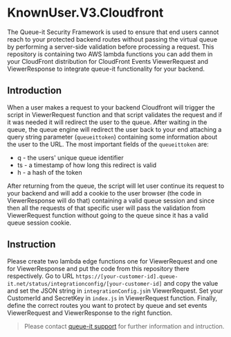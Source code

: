 # KnownUser.V3.Cloudfront
The Queue-it Security Framework is used to ensure that end users cannot reach to your protected backend routes without passing the virtual queue by performing a server-side validation before processing a request. This repository is containing two AWS lambda functions you can add them in your CloudFront distribution for CloudFront Events ViewerRequest and ViewerResponse to integrate queue-it functionality for your backend.

## Introduction
When a user makes a request to your backend Cloudfront will trigger the script in ViewerRequest function and that script validates the request and if it was needed it will redirect the user to the queue. After waiting in the queue, the queue engine will redirect the user back to your end attaching a query string parameter (`queueittoken`) containing some information about the user to the URL.
The most important fields of the `queueittoken` are:

- q - the users' unique queue identifier
- ts - a timestamp of how long this redirect is valid
- h - a hash of the token

After returning  from the queue, the script will let user continue its request to your backend and will add a cookie to the user browser (the code in ViewerResponse will do that) containing a valid queue session and since then all the requests of that specific user will pass the validation from ViewerRequest function without going to the queue since it has a valid queue session cookie.

## Instruction
Please create two lambda edge functions one for ViewerRequest and one for ViewerResponse and put the code from this repository there respectively. Go to URL `https://[your-customer-id].queue-it.net/status/integrationconfig/[your-customer-id]` and copy the value and set the JSON string in `integrationConfig.js`in ViewerRequest. Set your CustomerId and SecretKey in `index.js` in ViewerRequest function. Finally, define the correct routes you want to protect by queue and set events ViewerRequest and ViewerResponse to the right function.

>Please contact [queue-it support](https://support.queue-it.com/hc/en-us) for further information and intruction.
